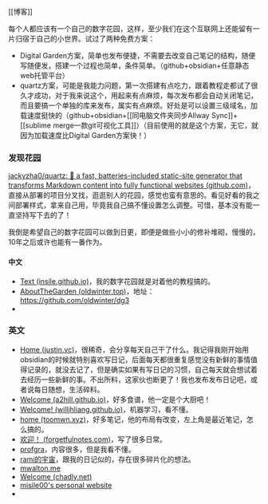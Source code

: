 [[博客]]

每个人都应该有一个自己的数字花园，这样，至少我们在这个互联网上还能留有一片归宿于自己的小世界。试过了两种免费方案：
- Digital Garden方案，简单也发布便捷，不需要去改变自己笔记的结构，随便写随便发，搭建一个过程也简单，条件简单。（github+obsidian+任意静态web托管平台）
- quartz方案，可能是我能力问题，第一次搭建有点吃力，跟着教程走都试了很久才成功，对于我来说这个，用起来有点麻烦，每次发布都会自动关闭笔记，而且要搞一个单独的库来发布，属实有点麻烦。好处是可以设置三级域名，加载速度挺快的（github+obsidian+[[同电脑文件夹同步Allway Sync]]+[[sublime merge一款git可视化工具]]）（目前使用的就是这个方案，无它，就因为加载速度比Digital Garden方案快！）

### 发现花园
[jackyzha0/quartz: 🌱 a fast, batteries-included static-site generator that transforms Markdown content into fully functional websites (github.com)](https://github.com/jackyzha0/quartz)，直接从部署的项目分叉找，逛逛别人的花园，感觉也蛮有意思的。看见好看的我之间部署样式，拿来自己用，毕竟我自己搞不懂设置怎么调整。可惜，基本没有能一直坚持写下去的了！

我倒是希望自己的数字花园可以做到日更，即便是做些小小的修补堆砌，慢慢的，10年之后或许也能有一番作为。
#### 中文
- [Text (insile.github.io)](https://insile.github.io/my-notes/)，我的数字花园就是对着他的教程搞的。
- [AboutTheGarden (oldwinter.top)](https://garden.oldwinter.top/)，地址：https://github.com/oldwinter/dg3
- 

### 英文
- [Home (justin.vc)](https://notes.justin.vc/)，很稀奇，会分享每天自己干了什么。我记得我刚开始用obsidian的时候就特别喜欢写日记，后面每天都很重复感觉没有新鲜的事情值得记录的，就没去记了，但是确实如果有写日记的习惯，自己每天就会想试着去经历一些新鲜的事。不出所料，这家伙也断更了！我也发布发布日记吧，或者说每日随想，生活碎料。
- [Welcome (a2hill.github.io)](https://a2hill.github.io/quartz-recipes/)，好多食谱，他一定是个大厨吧！
- [Welcome! (willjhliang.github.io)](https://willjhliang.github.io/notes/)，机器学习，看不懂。
- [home (toomwn.xyz)](https://littleroot.toomwn.xyz/)，好多笔记，他的布局有改变，左上角是最近笔记，怎么搞的。
- [欢迎！ (forgetfulnotes.com)](https://forgetfulnotes.com/)，写了很多日常。
- [profgra](https://ici.profgra.org/)，内容很多，但是我看不懂。
- [rami的宇宙](https://notes.rami-maalouf.tech/)，跟我的日记似的，存在很多碎片化的想法。
- [mwalton.me](https://mwalton.me/)
- [Welcome (chadly.net)](https://www.chadly.net/)
- [misile00's personal website](https://misile00.github.io/)
- 
